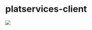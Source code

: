 # platservices-client
![](https://img.shields.io/github/package-json/v/PS-XYZ-Developement/platservices-client?style=for-the-badge)